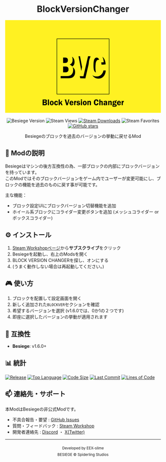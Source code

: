 <div align="center">

# BlockVersionChanger

<img src="logo_1920x1080.png" height="300px" alt="BlockVersionChanger Icon">


![Besiege Version](https://img.shields.io/badge/Besiege-1.60+-red)
![Steam Views](https://img.shields.io/steam/views/3357702690?color=blue&label=Steam%20Views&logo=steam)
[![Steam Downloads](https://img.shields.io/steam/downloads/3357702690?color=blue&label=Steam%20Downloads&logo=steam)](https://steamcommunity.com/sharedfiles/filedetails/?id=3357702690)
![Steam Favorites](https://img.shields.io/steam/favorites/3357702690?color=yellow&label=Favorites&logo=steam)
[![GitHub stars](https://img.shields.io/github/stars/EEX-bsg/Block-Version-Changer?style=social)](https://github.com/EEX-bsg/Block-Version-Changer/stargazers)

Besiegeのブロックを過去のバージョンの挙動に戻せるMod

</div>

## 📝 Modの説明

Besiegeはマシンの後方互換性の為、一部ブロックの内部にブロックバージョンを持っています。  
このModではそのブロックバージョンをゲーム内でユーザーが変更可能にし、ブロックの機能を過去のものに戻す事が可能です。

主な機能：
- ブロック設定UIにブロックバージョン切替機能を追加
- ホイール系ブロックにコライダー変更ボタンを追加 (メッシュコライダー or ボックスコライダー)

## ⚙️ インストール

1. [Steam Workshopページ](https://steamcommunity.com/sharedfiles/filedetails/?id=3357702690)から**サブスクライブ**をクリック
2. Besiegeを起動し、右上のModsを開く
3. BLOCK VERSION CHANGERを探し、オンにする
4. (うまく動作しない場合は再起動してください。)

## 🎮 使い方

1. ブロックを配置して設定画面を開く
2. 新しく追加された`BLOCKVER`セクションを確認
3. 希望するバージョンを選択 (v1.6.0では、0か1の２つです)
4. 即座に選択したバージョンの挙動が適用されます

## 🔧 互換性
- **Besiege**: v1.6.0+

## 📊 統計

[![Release](https://img.shields.io/github/v/release/EEX-bsg/Block-Version-Changer?include_prereleases&color=green)](https://github.com/EEX-bsg/Block-Version-Changer/releases)
[![Top Language](https://img.shields.io/github/languages/top/EEX-bsg/Block-Version-Changer?color=red)](https://github.com/EEX-bsg/Block-Version-Changer)
[![Code Size](https://img.shields.io/github/languages/code-size/EEX-bsg/Block-Version-Changer?color=green)](https://github.com/EEX-bsg/Block-Version-Changer)
[![Last Commit](https://img.shields.io/github/last-commit/EEX-bsg/Block-Version-Changer?color=blue)](https://github.com/EEX-bsg/Block-Version-Changer/commits/main)
[![Lines of Code](https://tokei.rs/b1/github/EEX-bsg/Block-Version-Changer?style=flat)](https://github.com/EEX-bsg/Block-Version-Changer)

## 📫 連絡先・サポート

本ModはBesiegeの非公式Modです。

- 不具合報告・要望 : [GitHub Issues](https://github.com/EEX-bsg/Block-Version-Changer/issues)
- 質問・フィードバック : [Steam Workshop](https://steamcommunity.com/sharedfiles/filedetails/?id=3357702690)
- 開発者連絡先 : [Discord](https://discordapp.com/users/485734618893516800) ・ [X(Twitter)](https://x.com/EEX_slime)

---
<div align="center">
<sub>Developed by EEX-slime</sub>
<br>
<sub>BESIEGE © Spiderling Studios</sub>
</div>